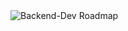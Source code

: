 <img src="https://api.roadmap.sh/v1-badge/wide/65f46377b9800126876e159e?variant=dark" alt="Backend-Dev Roadmap"/>
